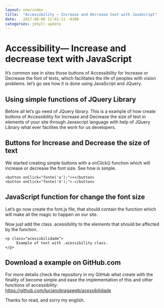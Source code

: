 ```yaml
---
layout: now/index
title:  "Accessibility — Increase and decrease text with JavaScript"
date:   2017-08-06 11:01:11 -0300
categories: jekyll update
---
```

# Accessibility— Increase and decrease text with JavaScript

It’s common see in sites those buttons of Accessibility for Increase or Decrease the font of texts, which facilitates the life of peoples with vision problems. let’s go see how it is done using JavaScript and JQuery.


## Using simple functions of JQuery Library

Before all let’s go need of JQuery library. This is a example of how create buttons of Accessibility for Increase and Decrease the size of text in elements of your site through Javascript language with help of JQuery Library what ever facilites the work for us developers.

## Buttons for Increase and Decrease the size of text

We started creating simple buttons with a onClick() function which will increase or decrease the font size. See how is simple.

```
<button onClick="fonte('a');">+</button>
<button onClick="fonte('d');">-</button>
```
## JavaScript function for change the font size

Let’s go now create the font.js file, that should contain the function which will make all the magic to happen on our site.

<script src="https://gist.github.com/lucianobragaweb/bf28ddd26b922e6d30e37ccbc62d9b5c.js"></script>

Now just add the class .acessibility to the elements that should be affected by the function.

```
<p class="acessibilidade">
     Example of text with .acessibility class.
</p>
```

## Download a example on GitHub.com
For more details check the repository in my GitHub what create with the finality of become simple and ease the implementation of this and other functions of accessibility: https://github.com/lucianobragaweb/acessibilidade

Thanks for read, and sorry my english.
